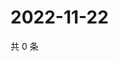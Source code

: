 # 2022-11-22

共 0 条

<!-- BEGIN WEIBO -->
<!-- 最后更新时间 Tue Nov 22 2022 20:32:04 GMT+0800 (China Standard Time) -->

<!-- END WEIBO -->
